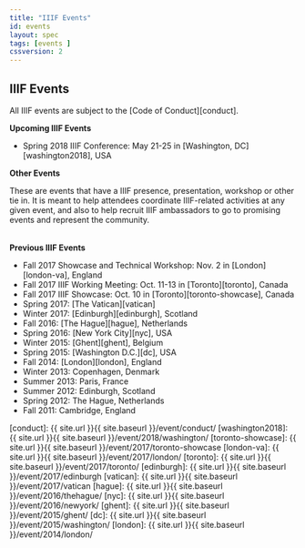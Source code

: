 ```yaml
---
title: "IIIF Events"
id: events
layout: spec
tags: [events ]
cssversion: 2
---
```


## IIIF Events

All IIIF events are subject to the [Code of Conduct][conduct].

__Upcoming IIIF Events__

* Spring 2018 IIIF Conference: May 21-25 in [Washington, DC][washington2018], USA

__Other Events__

These are events that have a IIIF presence, presentation, workshop or other tie in. It is meant to help attendees coordinate IIIF-related activities at any given event, and also to help recruit IIIF ambassadors to go to promising events and represent the community.

<table id="events" class="api-table"></table>

__Previous IIIF Events__

* Fall 2017 Showcase and Technical Workshop: Nov. 2 in [London][london-va], England
* Fall 2017 IIIF Working Meeting: Oct. 11-13 in [Toronto][toronto], Canada
* Fall 2017 IIIF Showcase: Oct. 10 in [Toronto][toronto-showcase], Canada
* Spring 2017: [The Vatican][vatican]
* Winter 2017: [Edinburgh][edinburgh], Scotland
* Fall 2016: [The Hague][hague], Netherlands
* Spring 2016: [New York City][nyc], USA
* Winter 2015: [Ghent][ghent], Belgium
* Spring 2015: [Washington D.C.][dc], USA
* Fall 2014: [London][london], England
* Winter 2013: Copenhagen, Denmark
* Summer 2013: Paris, France
* Summer 2012: Edinburgh, Scotland
* Spring 2012: The Hague, Netherlands
* Fall 2011: Cambridge, England

<script type="text/javascript">
window.onload = function(){
$.ajax({
      type: 'GET',
      url: 'https://docs.google.com/document/d/e/2PACX-1vTRJwJCj5r_CnJSuOPgS11gDD-L2ar2Wg5_SwyUqItUPer2obrvRgivbZUP5rYXCyOY-sOn52haRaBS/pub',
      dataType: 'html',
      success: function(data) {

        //cross platform xml object creation from w3schools
        try //Internet Explorer
          {
          xmlDoc=new ActiveXObject("Microsoft.XMLDOM");
          xmlDoc.async="false";
          xmlDoc.loadXML(data);
          }
        catch(e)
          {
          try // Firefox, Mozilla, Opera, etc.
            {
            parser=new DOMParser();
            xmlDoc=parser.parseFromString(data,"text/html");
            }
          catch(e)
            {
            alert(e.message);
            return;
            }
          }

        var table = document.getElementById("events");
        var gtable = xmlDoc.getElementsByTagName("table")[0];
        var body = document.createElement('tbody');
        var header = document.createElement('thead');
        headerRow = document.createElement('tr');
        for (var i = gtable.rows[0].cells.length - 1; i >= 0; i--) {
            var th = document.createElement('th');
            th.innerHTML = gtable.rows[0].cells[i].innerHTML;
            if (headerRow.firstChild) {
                headerRow.insertBefore(th, headerRow.firstChild);
            } else {
                headerRow.appendChild(th);
            }    
        }

        header.appendChild(headerRow); // need to convert td's into th

        table.appendChild(header);
        for (var i = gtable.rows.length - 1; i > 0; i--) {
            if (body.firstChild) {
                body.insertBefore(gtable.rows[i], body.firstChild);
            } else {
                body.appendChild(gtable.rows[i])
            }
        }
        table.appendChild(body);
      }
});
}
</script>

[conduct]: {{ site.url }}{{ site.baseurl }}/event/conduct/
[washington2018]: {{ site.url }}{{ site.baseurl }}/event/2018/washington/
[toronto-showcase]: {{ site.url }}{{ site.baseurl }}/event/2017/toronto-showcase
[london-va]: {{ site.url }}{{ site.baseurl }}/event/2017/london/
[toronto]: {{ site.url }}{{ site.baseurl }}/event/2017/toronto/
[edinburgh]: {{ site.url }}{{ site.baseurl }}/event/2017/edinburgh
[vatican]: {{ site.url }}{{ site.baseurl }}/event/2017/vatican
[hague]: {{ site.url }}{{ site.baseurl }}/event/2016/thehague/
[nyc]: {{ site.url }}{{ site.baseurl }}/event/2016/newyork/
[ghent]: {{ site.url }}{{ site.baseurl }}/event/2015/ghent/
[dc]: {{ site.url }}{{ site.baseurl }}/event/2015/washington/
[london]: {{ site.url }}{{ site.baseurl }}/event/2014/london/
